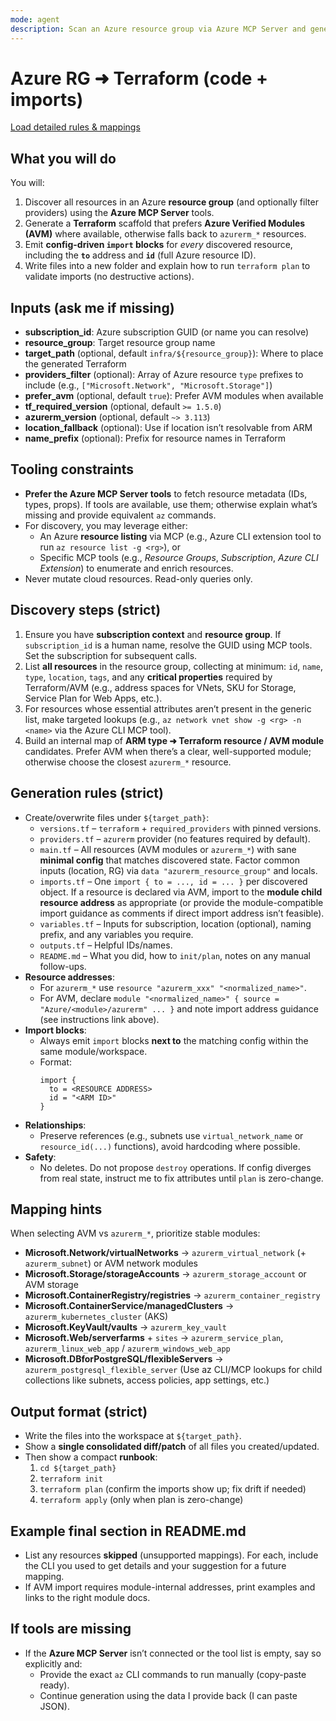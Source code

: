 ```yaml
---
mode: agent
description: Scan an Azure resource group via Azure MCP Server and generate Terraform + import blocks (AVM preferred, azurerm fallback).
---
```


# Azure RG ➜ Terraform (code + imports)

[Load detailed rules & mappings](../instructions/azure-rg-to-terraform.instructions.md)

## What you will do
You will:
1) Discover all resources in an Azure **resource group** (and optionally filter providers) using the **Azure MCP Server** tools.
2) Generate a **Terraform** scaffold that prefers **Azure Verified Modules (AVM)** where available, otherwise falls back to `azurerm_*` resources.
3) Emit **config-driven `import` blocks** for *every* discovered resource, including the **`to`** address and **`id`** (full Azure resource ID).
4) Write files into a new folder and explain how to run `terraform plan` to validate imports (no destructive actions).

## Inputs (ask me if missing)
- **subscription_id**: Azure subscription GUID (or name you can resolve)
- **resource_group**: Target resource group name
- **target_path** (optional, default `infra/${resource_group}`): Where to place the generated Terraform
- **providers_filter** (optional): Array of Azure resource `type` prefixes to include (e.g., `["Microsoft.Network", "Microsoft.Storage"]`)
- **prefer_avm** (optional, default `true`): Prefer AVM modules when available
- **tf_required_version** (optional, default `>= 1.5.0`)
- **azurerm_version** (optional, default `~> 3.113`)
- **location_fallback** (optional): Use if location isn’t resolvable from ARM
- **name_prefix** (optional): Prefix for resource names in Terraform

## Tooling constraints
- **Prefer the Azure MCP Server tools** to fetch resource metadata (IDs, types, props). If tools are available, use them; otherwise explain what’s missing and provide equivalent `az` commands.
- For discovery, you may leverage either:
  - An Azure **resource listing** via MCP (e.g., Azure CLI extension tool to run `az resource list -g <rg>`), or
  - Specific MCP tools (e.g., *Resource Groups*, *Subscription*, *Azure CLI Extension*) to enumerate and enrich resources.
- Never mutate cloud resources. Read-only queries only.

## Discovery steps (strict)
1. Ensure you have **subscription context** and **resource group**. If `subscription_id` is a human name, resolve the GUID using MCP tools. Set the subscription for subsequent calls.
2. List **all resources** in the resource group, collecting at minimum: `id`, `name`, `type`, `location`, `tags`, and any **critical properties** required by Terraform/AVM (e.g., address spaces for VNets, SKU for Storage, Service Plan for Web Apps, etc.).
3. For resources whose essential attributes aren’t present in the generic list, make targeted lookups (e.g., `az network vnet show -g <rg> -n <name>` via the Azure CLI MCP tool).
4. Build an internal map of **ARM type ➜ Terraform resource / AVM module** candidates. Prefer AVM when there’s a clear, well-supported module; otherwise choose the closest `azurerm_*` resource.

## Generation rules (strict)
- Create/overwrite files under `${target_path}`:
  - `versions.tf` – `terraform` + `required_providers` with pinned versions.
  - `providers.tf` – `azurerm` provider (no features required by default).
  - `main.tf` – All resources (AVM modules or `azurerm_*`) with sane **minimal config** that matches discovered state. Factor common inputs (location, RG) via `data "azurerm_resource_group"` and locals.
  - `imports.tf` – One `import { to = ..., id = ... }` per discovered object. If a resource is declared via AVM, import to the **module child resource address** as appropriate (or provide the module-compatible import guidance as comments if direct import address isn’t feasible).
  - `variables.tf` – Inputs for subscription, location (optional), naming prefix, and any variables you require.
  - `outputs.tf` – Helpful IDs/names.
  - `README.md` – What you did, how to `init/plan`, notes on any manual follow-ups.
- **Resource addresses**:
  - For `azurerm_*` use `resource "azurerm_xxx" "<normalized_name>"`.
  - For AVM, declare `module "<normalized_name>" { source = "Azure/<module>/azurerm" ... }` and note import address guidance (see instructions link above).
- **Import blocks**:
  - Always emit `import` blocks **next to** the matching config within the same module/workspace.
  - Format:
    ```hcl
    import {
      to = <RESOURCE ADDRESS>
      id = "<ARM ID>"
    }
    ```
- **Relationships**:
  - Preserve references (e.g., subnets use `virtual_network_name` or `resource_id(...)` functions), avoid hardcoding where possible.
- **Safety**:
  - No deletes. Do not propose `destroy` operations. If config diverges from real state, instruct me to fix attributes until `plan` is zero-change.

## Mapping hints
When selecting AVM vs `azurerm_*`, prioritize stable modules:
- **Microsoft.Network/virtualNetworks** → `azurerm_virtual_network` (+ `azurerm_subnet`) or AVM network modules
- **Microsoft.Storage/storageAccounts** → `azurerm_storage_account` or AVM storage
- **Microsoft.ContainerRegistry/registries** → `azurerm_container_registry`
- **Microsoft.ContainerService/managedClusters** → `azurerm_kubernetes_cluster` (AKS)
- **Microsoft.KeyVault/vaults** → `azurerm_key_vault`
- **Microsoft.Web/serverfarms** + `sites` → `azurerm_service_plan`, `azurerm_linux_web_app` / `azurerm_windows_web_app`
- **Microsoft.DBforPostgreSQL/flexibleServers** → `azurerm_postgresql_flexible_server`
(Use az CLI/MCP lookups for child collections like subnets, access policies, app settings, etc.)

## Output format (strict)
- Write the files into the workspace at `${target_path}`.
- Show a **single consolidated diff/patch** of all files you created/updated.
- Then show a compact **runbook**:
  1. `cd ${target_path}`
  2. `terraform init`
  3. `terraform plan` (confirm the imports show up; fix drift if needed)
  4. `terraform apply` (only when plan is zero-change)

## Example final section in README.md
- List any resources **skipped** (unsupported mappings). For each, include the CLI you used to get details and your suggestion for a future mapping.
- If AVM import requires module-internal addresses, print examples and links to the right module docs.

## If tools are missing
- If the **Azure MCP Server** isn’t connected or the tool list is empty, say so explicitly and:
  - Provide the exact `az` CLI commands to run manually (copy-paste ready).
  - Continue generation using the data I provide back (I can paste JSON).
